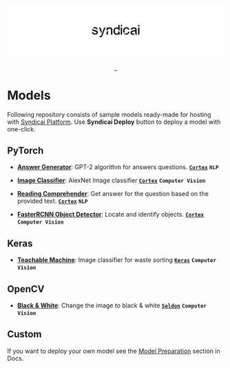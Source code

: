 [![syndicai-logo](https://raw.githubusercontent.com/syndicai/brand/main/banner/banner_github.png)](https://syndic.ai)

<p align="center">
  <a aria-label="Syndicai" href="https://syndicai.co/">
    <img alt="" src="https://img.shields.io/badge/MADE%20FOR%20DISRUPTORS-000000.svg?style=for-the-badge&labelColor=000">
  </a>
  <a aria-label="Docs" href="https://docs.syndic.ai">
    <img alt="" src="https://img.shields.io/badge/Documentation-000.svg?style=for-the-badge&labelColor=000">
  </a>
  <a aria-label="Join the community on GitHub" href="https://join.slack.com/t/syndicai/shared_invite/zt-eqbfjmyo-BCNw0gDryzU1A_6GH7xyYw">
    <img alt="" src="https://img.shields.io/badge/Join%20the%20community-blue.svg?style=for-the-badge&logo=Slack&labelColor=000000&logoWidth=20">
  </a>
</p>

# Models
Following repository consists of sample models ready-made for hosting with [Syndicai Platform](https://app.syndicai.co). Use **Syndicai Deploy** button to deploy a model with one-click.



## PyTorch

- [**Answer Generator**](/pytorch/answer_generator): GPT-2 algorithm for answers questions. [**`Cortex`**](https://www.cortex.dev) **`NLP`**

- [**Image Classifier**](/pytorch/image_classifier_alexnext): AlexNet Image classifier [**`Cortex`**](https://www.cortex.dev) **`Computer Vision`**

- [**Reading Comprehender**](/pytorch/reading_comprehender): Get answer for the question based on the provided text. [**`Cortex`**](https://www.cortex.dev) **`NLP`**

- [**FasterRCNN Object Detector**](/pytorch/object_detector_fasterrcnn): Locate and identify objects. [**`Cortex`**](https://www.cortex.dev) **`Computer Vision`**

## Keras

- [**Teachable Machine**](/keras/teachable_machine): Image classifier for waste sorting [**`Keras`**](https://keras.io) **`Computer Vision`**

## OpenCV

- [**Black & White**](/opencv/black_and_white): Change the image to black & white [**`Seldon`**](https://seldon.io) **`Computer Vision`**


## Custom
If you want to deploy your own model see the [Model Preparation]() section in Docs.
